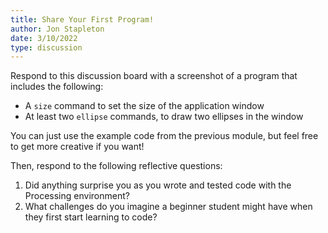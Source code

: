 ```yaml
---
title: Share Your First Program!
author: Jon Stapleton
date: 3/10/2022
type: discussion
---
```


Respond to this discussion board with a screenshot of a program that includes the following:

* A `size` command to set the size of the application window
* At least two `ellipse` commands, to draw two ellipses in the window

You can just use the example code from the previous module, but feel free to get more creative if you want!

Then, respond to the following reflective questions:

1. Did anything surprise you as you wrote and tested code with the Processing environment?
2. What challenges do you imagine a beginner student might have when they first start learning to code?